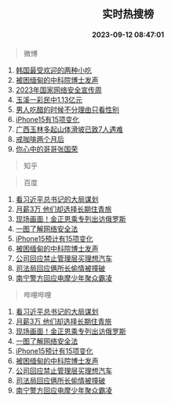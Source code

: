 <div align="center"><h2>实时热搜榜</h2><h4>2023-09-12 08:47:01</h4></div>

> 微博  

1. [韩国最受欢迎的两种小吃](https://s.weibo.com/weibo?q=%23%E9%9F%A9%E5%9B%BD%E6%9C%80%E5%8F%97%E6%AC%A2%E8%BF%8E%E7%9A%84%E4%B8%A4%E7%A7%8D%E5%B0%8F%E5%90%83%23&t=31&band_rank=1&Refer=top)<br />
2. [被困缅甸的中科院博士发声](https://s.weibo.com/weibo?q=%23%E8%A2%AB%E5%9B%B0%E7%BC%85%E7%94%B8%E7%9A%84%E4%B8%AD%E7%A7%91%E9%99%A2%E5%8D%9A%E5%A3%AB%E5%8F%91%E5%A3%B0%23&t=31&band_rank=2&Refer=top)<br />
3. [2023年国家网络安全宣传周](https://s.weibo.com/weibo?q=%232023%E5%B9%B4%E5%9B%BD%E5%AE%B6%E7%BD%91%E7%BB%9C%E5%AE%89%E5%85%A8%E5%AE%A3%E4%BC%A0%E5%91%A8%23&t=31&band_rank=3&Refer=top)<br />
4. [玉溪一彩民中1.13亿元](https://s.weibo.com/weibo?q=%23%E7%8E%89%E6%BA%AA%E4%B8%80%E5%BD%A9%E6%B0%91%E4%B8%AD1.13%E4%BA%BF%E5%85%83%23&t=31&band_rank=4&Refer=top)<br />
5. [男人吃醋的时候不分理由只看性别](https://s.weibo.com/weibo?q=%23%E7%94%B7%E4%BA%BA%E5%90%83%E9%86%8B%E7%9A%84%E6%97%B6%E5%80%99%E4%B8%8D%E5%88%86%E7%90%86%E7%94%B1%E5%8F%AA%E7%9C%8B%E6%80%A7%E5%88%AB%23&t=31&band_rank=5&Refer=top)<br />
6. [iPhone15有15项变化](https://s.weibo.com/weibo?q=%23iPhone15%E6%9C%8915%E9%A1%B9%E5%8F%98%E5%8C%96%23&t=31&band_rank=6&Refer=top)<br />
7. [广西玉林多起山体滑坡已致7人遇难](https://s.weibo.com/weibo?q=%23%E5%B9%BF%E8%A5%BF%E7%8E%89%E6%9E%97%E5%A4%9A%E8%B5%B7%E5%B1%B1%E4%BD%93%E6%BB%91%E5%9D%A1%E5%B7%B2%E8%87%B47%E4%BA%BA%E9%81%87%E9%9A%BE%23&t=31&band_rank=7&Refer=top)<br />
8. [戒咖啡两个月后](https://s.weibo.com/weibo?q=%E6%88%92%E5%92%96%E5%95%A1%E4%B8%A4%E4%B8%AA%E6%9C%88%E5%90%8E&t=31&band_rank=8&Refer=top)<br />
9. [你心中的哥哥张国荣](https://s.weibo.com/weibo?q=%23%E4%BD%A0%E5%BF%83%E4%B8%AD%E7%9A%84%E5%93%A5%E5%93%A5%E5%BC%A0%E5%9B%BD%E8%8D%A3%23&t=31&band_rank=9&Refer=top)<br />

> 知乎  


> 百度  

1. [看习近平总书记的大局谋划](https://www.baidu.com/s?wd=%E7%9C%8B%E4%B9%A0%E8%BF%91%E5%B9%B3%E6%80%BB%E4%B9%A6%E8%AE%B0%E7%9A%84%E5%A4%A7%E5%B1%80%E8%B0%8B%E5%88%92&sa=fyb_news&rsv_dl=fyb_news)<br />
2. [月薪3万 他们却选择长期住青旅](https://www.baidu.com/s?wd=%E6%9C%88%E8%96%AA3%E4%B8%87+%E4%BB%96%E4%BB%AC%E5%8D%B4%E9%80%89%E6%8B%A9%E9%95%BF%E6%9C%9F%E4%BD%8F%E9%9D%92%E6%97%85&sa=fyb_news&rsv_dl=fyb_news)<br />
3. [现场画面！金正恩乘专列出访俄罗斯](https://www.baidu.com/s?wd=%E7%8E%B0%E5%9C%BA%E7%94%BB%E9%9D%A2%EF%BC%81%E9%87%91%E6%AD%A3%E6%81%A9%E4%B9%98%E4%B8%93%E5%88%97%E5%87%BA%E8%AE%BF%E4%BF%84%E7%BD%97%E6%96%AF&sa=fyb_news&rsv_dl=fyb_news)<br />
4. [一图了解网络安全法](https://www.baidu.com/s?wd=%E4%B8%80%E5%9B%BE%E4%BA%86%E8%A7%A3%E7%BD%91%E7%BB%9C%E5%AE%89%E5%85%A8%E6%B3%95&sa=fyb_news&rsv_dl=fyb_news)<br />
5. [iPhone15预计有15项变化](https://www.baidu.com/s?wd=iPhone15%E9%A2%84%E8%AE%A1%E6%9C%8915%E9%A1%B9%E5%8F%98%E5%8C%96&sa=fyb_news&rsv_dl=fyb_news)<br />
6. [被困缅甸的中科院博士发声](https://www.baidu.com/s?wd=%E8%A2%AB%E5%9B%B0%E7%BC%85%E7%94%B8%E7%9A%84%E4%B8%AD%E7%A7%91%E9%99%A2%E5%8D%9A%E5%A3%AB%E5%8F%91%E5%A3%B0&sa=fyb_news&rsv_dl=fyb_news)<br />
7. [公司回应禁止管理层买理想汽车](https://www.baidu.com/s?wd=%E5%85%AC%E5%8F%B8%E5%9B%9E%E5%BA%94%E7%A6%81%E6%AD%A2%E7%AE%A1%E7%90%86%E5%B1%82%E4%B9%B0%E7%90%86%E6%83%B3%E6%B1%BD%E8%BD%A6&sa=fyb_news&rsv_dl=fyb_news)<br />
8. [司法局回应俩所长偷情被撞破](https://www.baidu.com/s?wd=%E5%8F%B8%E6%B3%95%E5%B1%80%E5%9B%9E%E5%BA%94%E4%BF%A9%E6%89%80%E9%95%BF%E5%81%B7%E6%83%85%E8%A2%AB%E6%92%9E%E7%A0%B4&sa=fyb_news&rsv_dl=fyb_news)<br />
9. [南宁警方回应电摩少年聚众霸凌](https://www.baidu.com/s?wd=%E5%8D%97%E5%AE%81%E8%AD%A6%E6%96%B9%E5%9B%9E%E5%BA%94%E7%94%B5%E6%91%A9%E5%B0%91%E5%B9%B4%E8%81%9A%E4%BC%97%E9%9C%B8%E5%87%8C&sa=fyb_news&rsv_dl=fyb_news)<br />

> 哔哩哔哩  

1. [看习近平总书记的大局谋划](https://www.baidu.com/s?wd=%E7%9C%8B%E4%B9%A0%E8%BF%91%E5%B9%B3%E6%80%BB%E4%B9%A6%E8%AE%B0%E7%9A%84%E5%A4%A7%E5%B1%80%E8%B0%8B%E5%88%92&sa=fyb_news&rsv_dl=fyb_news)<br />
2. [月薪3万 他们却选择长期住青旅](https://www.baidu.com/s?wd=%E6%9C%88%E8%96%AA3%E4%B8%87+%E4%BB%96%E4%BB%AC%E5%8D%B4%E9%80%89%E6%8B%A9%E9%95%BF%E6%9C%9F%E4%BD%8F%E9%9D%92%E6%97%85&sa=fyb_news&rsv_dl=fyb_news)<br />
3. [现场画面！金正恩乘专列出访俄罗斯](https://www.baidu.com/s?wd=%E7%8E%B0%E5%9C%BA%E7%94%BB%E9%9D%A2%EF%BC%81%E9%87%91%E6%AD%A3%E6%81%A9%E4%B9%98%E4%B8%93%E5%88%97%E5%87%BA%E8%AE%BF%E4%BF%84%E7%BD%97%E6%96%AF&sa=fyb_news&rsv_dl=fyb_news)<br />
4. [一图了解网络安全法](https://www.baidu.com/s?wd=%E4%B8%80%E5%9B%BE%E4%BA%86%E8%A7%A3%E7%BD%91%E7%BB%9C%E5%AE%89%E5%85%A8%E6%B3%95&sa=fyb_news&rsv_dl=fyb_news)<br />
5. [iPhone15预计有15项变化](https://www.baidu.com/s?wd=iPhone15%E9%A2%84%E8%AE%A1%E6%9C%8915%E9%A1%B9%E5%8F%98%E5%8C%96&sa=fyb_news&rsv_dl=fyb_news)<br />
6. [被困缅甸的中科院博士发声](https://www.baidu.com/s?wd=%E8%A2%AB%E5%9B%B0%E7%BC%85%E7%94%B8%E7%9A%84%E4%B8%AD%E7%A7%91%E9%99%A2%E5%8D%9A%E5%A3%AB%E5%8F%91%E5%A3%B0&sa=fyb_news&rsv_dl=fyb_news)<br />
7. [公司回应禁止管理层买理想汽车](https://www.baidu.com/s?wd=%E5%85%AC%E5%8F%B8%E5%9B%9E%E5%BA%94%E7%A6%81%E6%AD%A2%E7%AE%A1%E7%90%86%E5%B1%82%E4%B9%B0%E7%90%86%E6%83%B3%E6%B1%BD%E8%BD%A6&sa=fyb_news&rsv_dl=fyb_news)<br />
8. [司法局回应俩所长偷情被撞破](https://www.baidu.com/s?wd=%E5%8F%B8%E6%B3%95%E5%B1%80%E5%9B%9E%E5%BA%94%E4%BF%A9%E6%89%80%E9%95%BF%E5%81%B7%E6%83%85%E8%A2%AB%E6%92%9E%E7%A0%B4&sa=fyb_news&rsv_dl=fyb_news)<br />
9. [南宁警方回应电摩少年聚众霸凌](https://www.baidu.com/s?wd=%E5%8D%97%E5%AE%81%E8%AD%A6%E6%96%B9%E5%9B%9E%E5%BA%94%E7%94%B5%E6%91%A9%E5%B0%91%E5%B9%B4%E8%81%9A%E4%BC%97%E9%9C%B8%E5%87%8C&sa=fyb_news&rsv_dl=fyb_news)<br />
